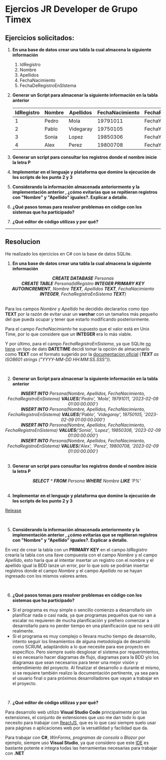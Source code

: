 # Ejercios JR Developer de Grupo Timex

## Ejercicios solicitados:

1. **En una base de datos crear una tabla la cual almacena la siguiente información** 

   1. IdRegistro 
   2. Nombre 
   3. Apellidos 
   4. FechaNacimiento 
   5. FechaDeRegistroEnSIstema 

2. **Generar un Script para almacenar la siguiente información en la tabla anterior** 

   | IdRegistro | Nombre | Apellidos | FechaNacimiento | FechaRegistroEnSistema |
   | ---------- | ------ | --------- | --------------- | ---------------------- |
   | 1          | Pedro  | Mola      | 19791011        | FechaYHoraActual       |
   | 2          | Pablo  | Videgaray | 19750105        | FechaYHoraActual       |
   | 3          | Sonia  | Lopez     | 19850306        | FechaYHoraActual       |
   | 4          | Alex   | Perez     | 19800708        | FechaYHoraActual       |

    

3. **Generar un script para consultar los registros donde el nombre inicie la letra P**

4. **Implementar en el lenguaje y plataforma que domine la ejecución de los scripts de los punto 2 y 3**

5. **Considerando la información almacenada anteriormente y la implementación anterior , ¿cómo evitarías que se repitieran registros con "Nombre" y "Apellido" iguales?. Explicar a detalle.**

6. **¿Qué pasos tomas para resolver problemas en código con los sistemas que ha participado?**

7. **¿Qué editor de código utilizas y por qué?**

---

## Resolucion

He realizado los ejercicios en C# con la base de datos SQLite.

1. **En una base de datos crear una tabla la cual almacena la siguiente información**

<div align="center"><i><b>CREATE DATABASE</b> Personas</i></div>

<div align="center"><i><b>CREATE TABLE</b> Persona(IdRegistro <b>INTEGER PRIMARY KEY AUTOINCREMENT</b>, Nombre <b>TEXT</b>, Apellidos <b>TEXT</b>, FechaNacimiento <b>INTEGER</b>, FechaRegistroEnSistema <b>TEXT</b>)</i></div>

<br>

Para los campos *Nombre* y *Apellido* he decidido declararlos como tipo **TEXT** por la razón de evitar usar un **varchar** con un tamaños más pequeño del que pueda ocupar y tener que estarlo modificando posteriormente.

Para el campo *FechaNacimiento* he supuesto que el valor está en Unix Time, por lo que considere que un **INTEGER** era lo más viable.

Y por último, para el campo *FechaRegistroEnSistema*, ya que SQLite [no tiene](https://www.sqlite.org/datatype3.html#:~:text=2.2.-,Date%20and%20Time%20Datatype,DD%20HH%3AMM%3ASS.) un tipo de dato **DATETIME** decidí tomar la opción de almacenarlo como **TEXT** con el formato sugerido por la [documentacion oficial](https://www.sqlite.org/datatype3.html) (***TEXT** as ISO8601 strings ("YYYY-MM-DD HH:MM:SS.SSS")*).

<br>

2. **Generar un Script para almacenar la siguiente información en la tabla anterior**

<div align="center"><i><b>INSERT INTO</b> Persona(Nombre, Apellidos, FechaNacimiento, FechaRegistroEnSistema) <b>VALUES</b>('Pedro', 'Mola', 19791011, '2023-02-09 01:00:00.000')</i></div>

<div align="center"><i><b>INSERT INTO</b> Persona(Nombre, Apellidos, FechaNacimiento, FechaRegistroEnSistema) <b>VALUES</b>('Pablo', 'Videgaray', 19750105, '2023-02-09 01:00:00.000')</i></div>

<div align="center"><i><b>INSERT INTO</b> Persona(Nombre, Apellidos, FechaNacimiento, FechaRegistroEnSistema) <b>VALUES</b>('Sonia', 'Lopez', 19850306, '2023-02-09 01:00:00.000')</i></div>

<div align="center"><i><b>INSERT INTO</b> Persona(Nombre, Apellidos, FechaNacimiento, FechaRegistroEnSistema) <b>VALUES</b>('Alex', 'Perez', 19800708, '2023-02-09 01:00:00.000')</i></div>

<br>

3. **Generar un script para consultar los registros donde el nombre inicie la letra P**

   <div align="center"><i><b>SELECT</b> * <b>FROM</b> Persona <b>WHERE</b> Nombre <b>LIKE</b> 'P%'</i></div>

   <br>

4. **Implementar en el lenguaje y plataforma que domine la ejecución de los scripts de los punto 2 y 3**

[Release](https://github.com/DarkPrometheus/EjerciciosJRDeveloper/releases/tag/V1.0)

<br>

5. **Considerando la información almacenada anteriormente y la implementación anterior , ¿cómo evitarías que se repitieran registros con "Nombre" y "Apellido" iguales?. Explicar a detalle.**

En vez de crear la tabla con un **PRIMARY KEY** en el campo *IdRegistro* crearía la tabla con una llave compuesta con el campo *Nombre* y el campo *Apellido*, esto haría que al intentar insertar un registro con el nombre y el apellido igual la BDD lanze un error, por lo que solo se podrían insertar registros donde el campo *Nombre* y el campo *Apellido* no se hayan ingresado con los mismos valores antes.

<br>

6. **¿Qué pasos tomas para resolver problemas en código con los sistemas que ha participado?**

- Si el programa es muy simple o sencillo comienzo a desarrollarlo sin planificar nada o casi nada, ya que programas pequeños que no van a escalar no requieren de mucha planificación y prefiero comenzar a desarrollarlo para no perder tiempo en una planificación que no será útil realmente.
- Si el programa es muy complejo o llevara mucho tiempo de desarrollo, intento seguir los lineamientos de alguna metodología de desarrollo como SCRUM, adaptándolo a lo que necesite para ese proyecto en específico. Pero siempre suelo desglosar el sistema por requerimientos, si es necesario hacer diagramas de flujo, diagramas para la BDD y/o los diagramas que sean necesarios para tener una mejor visión y entendimiento del proyecto. Al finalizar el desarrollo o durante el mismo, si se requiere también realizo la documentación pertinente, ya sea para el usuario final o para próximos desarrolladores que vayan a trabajar en el proyecto.

<br>

7. **¿Qué editor de código utilizas y por qué?**

Para desarrollo web utilizo **Visual Studio Code** principalmente por las extensiones, el conjunto de extensiones que uso me dan todo lo que necesito para trabajar con <u>ReactJS</u>, que es lo que casi siempre suelo usar para páginas o aplicaciones web por la versatilidad y facilidad que da.


Para trabajar con **C#**, *WinForms, programas de consola* o *Blazor* por ejemplo, siempre uso **Visual Studio**, ya que considero que este <u>IDE</u> es bastante potente e integra todas las herramientas necesarias para trabajar con **.NET**

